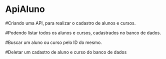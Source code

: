 # ApiAluno

#Criando uma API, para realizar o cadastro de alunos e cursos.

#Podendo listar todos os alunos e cursos, cadastrados no banco de dados.

#Buscar um aluno ou curso pelo ID do mesmo.

#Deletar um cadastro de aluno e curso do banco de dados



